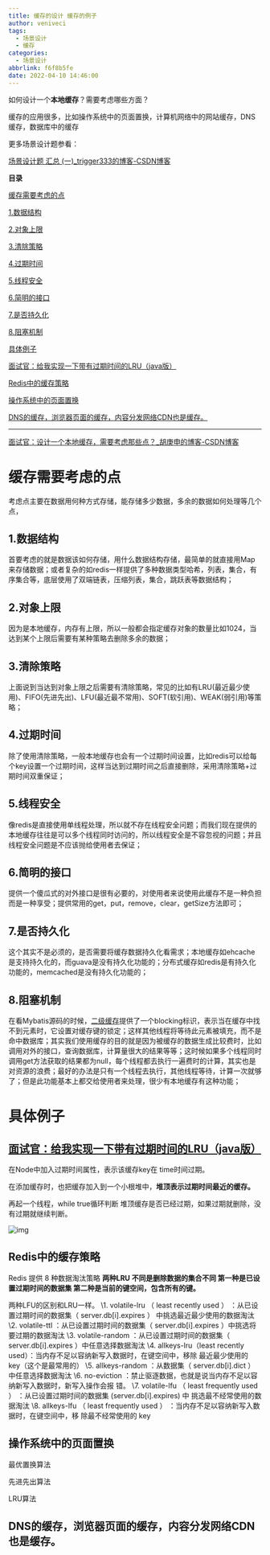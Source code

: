 ```yaml
---
title: 缓存的设计 缓存的例子
author: veniveci
tags:
  - 场景设计
  - 缓存
categories:
  - 场景设计
abbrlink: f6f8b5fe
date: 2022-04-10 14:46:00
---
```


如何设计一个**本地缓存**？需要考虑哪些方面？

缓存的应用很多，比如操作系统中的页面置换，计算机网络中的网站缓存，DNS缓存，数据库中的缓存 

更多场景设计题参看：

[场景设计题 汇总 (一)_trigger333的博客-CSDN博客](https://blog.csdn.net/weixin_40757930/article/details/123925150)

**目录**

[缓存需要考虑的点](#缓存需要考虑的点)

[1.数据结构](#1.数据结构)

[2.对象上限](#2.对象上限)

[3.清除策略](#3.清除策略)

[4.过期时间](#4.过期时间)

[5.线程安全](#5.线程安全)

[6.简明的接口](#6.简明的接口)

[7.是否持久化](#7.是否持久化)

[8.阻塞机制](#8.阻塞机制)

[具体例子](#具体例子)

[面试官：给我实现一下带有过期时间的LRU（java版）](#面试官：给我实现一下带有过期时间的LRU（java版）)

[Redis中的缓存策略](#Redis中的缓存策略)

[操作系统中的页面置换](#操作系统中的页面置换)

[DNS的缓存，浏览器页面的缓存，内容分发网络CDN也是缓存。](#DNS的缓存，浏览器页面的缓存，内容分发网络CDN也是缓存。)

------



[面试官：设计一个本地缓存，需要考虑那些点？_胡庚申的博客-CSDN博客](https://blog.csdn.net/qq_17555933/article/details/103613945)

# 缓存需要考虑的点

考虑点主要在数据用何种方式存储，能存储多少数据，多余的数据如何处理等几个点，

## 1.数据结构

首要考虑的就是数据该如何存储，用什么数据结构存储，最简单的就直接用Map来存储数据；或者复杂的如redis一样提供了多种数据类型哈希，列表，集合，有序集合等，底层使用了双端链表，压缩列表，集合，跳跃表等数据结构；

## 2.对象上限

因为是本地缓存，内存有上限，所以一般都会指定缓存对象的数量比如1024，当达到某个上限后需要有某种策略去删除多余的数据；

## 3.清除策略

上面说到当达到对象上限之后需要有清除策略，常见的比如有LRU(最近最少使用)、FIFO(先进先出)、LFU(最近最不常用)、SOFT(软引用)、WEAK(弱引用)等策略；

## 4.过期时间

除了使用清除策略，一般本地缓存也会有一个过期时间设置，比如redis可以给每个key设置一个过期时间，这样当达到过期时间之后直接删除，采用清除策略+过期时间双重保证；

## 5.线程安全

像redis是直接使用单线程处理，所以就不存在线程安全问题；而我们现在提供的本地缓存往往是可以多个线程同时访问的，所以线程安全是不容忽视的问题；并且线程安全问题是不应该抛给使用者去保证；

## 6.简明的接口

提供一个傻瓜式的对外接口是很有必要的，对使用者来说使用此缓存不是一种负担而是一种享受；提供常用的get，put，remove，clear，getSize方法即可；

## 7.是否持久化

这个其实不是必须的，是否需要将缓存数据持久化看需求；本地缓存如ehcache是支持持久化的，而guava是没有持久化功能的；分布式缓存如redis是有持久化功能的，memcached是没有持久化功能的；

## 8.阻塞机制

在看Mybatis源码的时候，[二级缓存](https://so.csdn.net/so/search?q=二级缓存&spm=1001.2101.3001.7020)提供了一个blocking标识，表示当在缓存中找不到元素时，它设置对缓存键的锁定；这样其他线程将等待此元素被填充，而不是命中数据库；其实我们使用缓存的目的就是因为被缓存的数据生成比较费时，比如调用对外的接口，查询数据库，计算量很大的结果等等；这时候如果多个线程同时调用get方法获取的结果都为null，每个线程都去执行一遍费时的计算，其实也是对资源的浪费；最好的办法是只有一个线程去执行，其他线程等待，计算一次就够了；但是此功能基本上都交给使用者来处理，很少有本地缓存有这种功能；



# 具体例子

## [面试官：给我实现一下带有过期时间的LRU（java版）](https://baijiahao.baidu.com/s?id=1666629757996188277&wfr=spider&for=pc)

在Node中加入过期时间属性，表示该缓存key在 time时间过期。

在添加缓存时，也把缓存加入到一个小根堆中，**堆顶表示过期时间最近的缓存。**

再起一个线程，while true循环判断 堆顶缓存是否已经过期，如果过期就删除，没有过期就继续判断。

![img](https://img-blog.csdnimg.cn/93674a6e66d84880b33146451fac1e6e.png?x-oss-process=image/watermark,type_d3F5LXplbmhlaQ,shadow_50,text_Q1NETiBAdHJpZ2dlcjMzMw==,size_20,color_FFFFFF,t_70,g_se,x_16)![点击并拖拽以移动](data:image/gif;base64,R0lGODlhAQABAPABAP///wAAACH5BAEKAAAALAAAAAABAAEAAAICRAEAOw==)

## Redis中的缓存策略

Redis 提供 8 种数据淘汰策略
 **两种LRU 不同是删除数据的集合不同 第一种是已设置过期时间的数据集
 第二种是当前的键空间，包含所有的键。**


 两种LFU的区别和LRU一样。
 \1. volatile-lru （ least recently used ） ：从已设置过期时间的数据集（ server.db[i].expires ）
 中挑选最近最少使⽤的数据淘汰
 \2. volatile-ttl ：从已设置过期时间的数据集（ server.db[i].expires ）中挑选将要过期的数据淘汰
 \3. volatile-random ：从已设置过期时间的数据集（ server.db[i].expires ）中任意选择数据淘汰
 \4. allkeys-lru（least recently used）：当内存不⾜以容纳新写⼊数据时，在键空间中，移除
 最近最少使⽤的 key（这个是最常⽤的）
 \5. allkeys-random ：从数据集（ server.db[i].dict ）中任意选择数据淘汰
 \6. no-eviction ：禁⽌驱逐数据，也就是说当内存不⾜以容纳新写⼊数据时，新写⼊操作会报
 错。
 \7. volatile-lfu （ least frequently used ） ：从已设置过期时间的数据集 (server.db[i].expires) 中
 挑选最不经常使⽤的数据淘汰
 \8. allkeys-lfu （ least frequently used ） ：当内存不⾜以容纳新写⼊数据时，在键空间中，移
 除最不经常使⽤的 key


## 操作系统中的页面置换

最优置换算法

先进先出算法

LRU算法



## DNS的缓存，浏览器页面的缓存，内容分发网络CDN也是缓存。